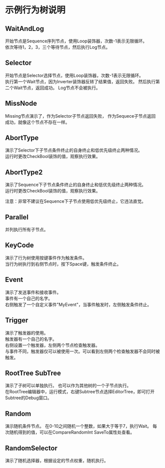 # 示例行为树说明

## WaitAndLog
开始节点是Sequence序列节点，使用Loop装饰器，次数-1表示无限循环。  
依次等待1，2，3，三个等待节点，然后执行Log节点。

## Selector
开始节点是Selector选择节点，使用Loop装饰器，次数-1表示无限循环。  
执行第一个Wait节点，因为Inverter装饰器反转了结果值，返回失败。
然后执行第二个Wait节点，返回成功。
Log节点不会被执行。

## MissNode
Missing节点演示了，作为Selector子节点返回失败，
作为Sequece子节点返回成功，就像这个节点不存在一样。

## AbortType
演示了Selector下子节点条件终止的自身终止和低优先级终止两种情况。  
运行时更改CheckBool装饰的值，观察执行效果。  

## AbortType2
演示了Sequence下子节点条件终止的自身终止和低优先级终止两种情况。  
运行时更改CheckBool装饰的值，观察执行效果。  

注意：非常不建议在Sequence下子节点使用低优先级终止，它违法直觉。

## Parallel
并列执行所有子节点。

## KeyCode
演示了行为树使用按键事件作为触发条件。  
当行为树执行到右侧节点时，按下Space键，触发条件终止。

## Event
演示了发送事件和接收事件。  
事件有一个自己的名字。  
右侧触发了一个自定义事件"MyEvent"，当事件触发时，左侧触发条件终止。  

## Trigger
演示了触发器的使用。  
触发器有一个自己的名字。  
右侧设置一个触发器，左侧两个节点检查触发器。  
与事件不同，触发器仅可以被使用一次。可以看到左侧两个检查触发器不会同时被触发。

## RootTree SubTree
演示了子树可以单独执行。
也可以作为其他树的一个子节点执行。  
在RootTree编辑器中，运行模式，右键Subtree节点选择EditorTree，即可打开Subtree的Debug窗口。  

## Random
演示随机条件节点。
在0-10之间随机一个整数，如果大于等于7，执行Wait。
每次随机得到的值，可以在CompareRandomInt SaveTo属性处查看。  

## RandomSelector
演示了随机选择器，根据设定的节点权重，随机执行。



